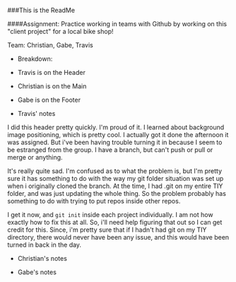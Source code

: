 ###This is the ReadMe

####Assignment: Practice working in teams with Github by working on this "client project" for a local bike shop!

Team: Christian, Gabe, Travis

- Breakdown:
 - Travis is on the Header
 - Christian is on the Main
 - Gabe is on the Footer


- Travis' notes

I did this header pretty quickly. I'm proud of it. I learned about background image positioning, which is pretty cool.
I actually got it done the afternoon it was assigned. But i've been having trouble turning it in because I seem to be estranged from the group. I have a branch, but can't push or pull or merge or anything.

It's really quite sad. I'm confused as to what the problem is, but I'm pretty sure it has something to do with the way my git folder situation was set up when i originally cloned the branch. At the time, I had .git on my entire TIY folder, and was just updating the whole thing. So the problem probably has something to do with trying to put repos inside other repos.

I get it now, and `git init` inside each project individually. I am not how exactly how to fix this at all.
So, i'll need help figuring that out so I can get credit for this. Since, i'm pretty sure that if I hadn't had git on my TIY directory, there would never have been any issue, and this would have been turned in back in the day. 


- Christian's notes


- Gabe's notes
